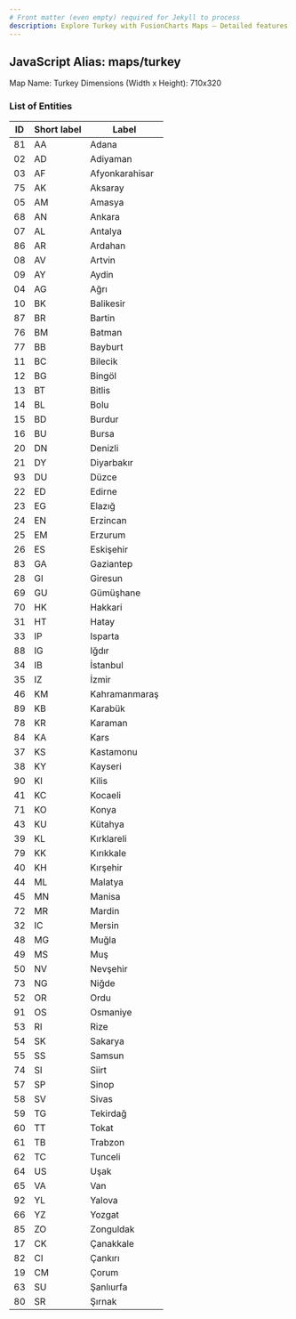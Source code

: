 ```yaml
---
# Front matter (even empty) required for Jekyll to process
description: Explore Turkey with FusionCharts Maps – Detailed features for seamless integration. Try now & enhance your data visualization today! 
---
```


## JavaScript Alias: maps/turkey

Map Name: Turkey
Dimensions (Width x Height): 710x320





### List of Entities

ID | Short label | Label
---|---|---|
81|AA|Adana
02|AD|Adiyaman
03|AF|Afyonkarahisar
75|AK|Aksaray
05|AM|Amasya
68|AN|Ankara
07|AL|Antalya
86|AR|Ardahan
08|AV|Artvin
09|AY|Aydin
04|AG|Ağrı
10|BK|Balikesir
87|BR|Bartin
76|BM|Batman
77|BB|Bayburt
11|BC|Bilecik
12|BG|Bingöl
13|BT|Bitlis
14|BL|Bolu
15|BD|Burdur
16|BU|Bursa
20|DN|Denizli
21|DY|Diyarbakır
93|DU|Düzce
22|ED|Edirne
23|EG|Elazığ
24|EN|Erzincan
25|EM|Erzurum
26|ES|Eskişehir
83|GA|Gaziantep
28|GI|Giresun
69|GU|Gümüşhane
70|HK|Hakkari
31|HT|Hatay
33|IP|Isparta
88|IG|Iğdır
34|IB|İstanbul
35|IZ|İzmir
46|KM|Kahramanmaraş
89|KB|Karabük
78|KR|Karaman
84|KA|Kars
37|KS|Kastamonu
38|KY|Kayseri
90|KI|Kilis
41|KC|Kocaeli
71|KO|Konya
43|KU|Kütahya
39|KL|Kırklareli
79|KK|Kırıkkale
40|KH|Kırşehir
44|ML|Malatya
45|MN|Manisa
72|MR|Mardin
32|IC|Mersin
48|MG|Muğla
49|MS|Muş
50|NV|Nevşehir
73|NG|Niğde
52|OR|Ordu
91|OS|Osmaniye
53|RI|Rize
54|SK|Sakarya
55|SS|Samsun
74|SI|Siirt
57|SP|Sinop
58|SV|Sivas
59|TG|Tekirdağ
60|TT|Tokat
61|TB|Trabzon
62|TC|Tunceli
64|US|Uşak
65|VA|Van
92|YL|Yalova
66|YZ|Yozgat
85|ZO|Zonguldak
17|CK|Çanakkale
82|CI|Çankırı
19|CM|Çorum
63|SU|Şanlıurfa
80|SR|Şırnak

